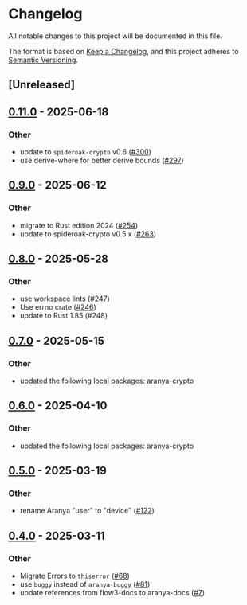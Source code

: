 # Changelog

All notable changes to this project will be documented in this file.

The format is based on [Keep a Changelog](https://keepachangelog.com/en/1.0.0/),
and this project adheres to [Semantic Versioning](https://semver.org/spec/v2.0.0.html).

## [Unreleased]

## [0.11.0](https://github.com/aranya-project/aranya-core/compare/aranya-fast-channels-v0.9.0...aranya-fast-channels-v0.11.0) - 2025-06-18

### Other

- update to `spideroak-crypto` v0.6 ([#300](https://github.com/aranya-project/aranya-core/pull/300))
- use derive-where for better derive bounds ([#297](https://github.com/aranya-project/aranya-core/pull/297))

## [0.9.0](https://github.com/aranya-project/aranya-core/compare/aranya-fast-channels-v0.8.0...aranya-fast-channels-v0.9.0) - 2025-06-12

### Other

- migrate to Rust edition 2024 ([#254](https://github.com/aranya-project/aranya-core/pull/254))
- update to spideroak-crypto v0.5.x ([#263](https://github.com/aranya-project/aranya-core/pull/263))

## [0.8.0](https://github.com/aranya-project/aranya-core/compare/aranya-fast-channels-v0.7.0...aranya-fast-channels-v0.8.0) - 2025-05-28

### Other

- use workspace lints (#247)
- Use errno crate ([#246](https://github.com/aranya-project/aranya-core/pull/246))
- update to Rust 1.85 (#248)

## [0.7.0](https://github.com/aranya-project/aranya-core/compare/aranya-fast-channels-v0.6.0...aranya-fast-channels-v0.7.0) - 2025-05-15

### Other

- updated the following local packages: aranya-crypto

## [0.6.0](https://github.com/aranya-project/aranya-core/compare/aranya-fast-channels-v0.5.0...aranya-fast-channels-v0.6.0) - 2025-04-10

### Other

- updated the following local packages: aranya-crypto

## [0.5.0](https://github.com/aranya-project/aranya-core/compare/aranya-fast-channels-v0.4.0...aranya-fast-channels-v0.5.0) - 2025-03-19

### Other

- rename Aranya "user" to "device" ([#122](https://github.com/aranya-project/aranya-core/pull/122))

## [0.4.0](https://github.com/aranya-project/aranya-core/compare/aranya-fast-channels-v0.3.0...aranya-fast-channels-v0.4.0) - 2025-03-11

### Other

- Migrate Errors to `thiserror` ([#68](https://github.com/aranya-project/aranya-core/pull/68))
- use `buggy` instead of `aranya-buggy` ([#81](https://github.com/aranya-project/aranya-core/pull/81))
- update references from flow3-docs to aranya-docs ([#7](https://github.com/aranya-project/aranya-core/pull/7))
